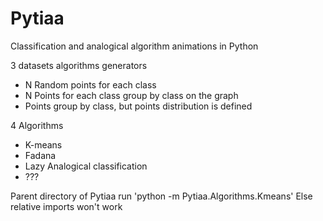 # Pytiaa
Classification and analogical algorithm animations in Python

3 datasets algorithms generators  
+ N Random points for each class
+ N Points for each class group by class on the graph
+ Points group by class, but points distribution is defined


4 Algorithms
+ K-means
+ Fadana
+ Lazy Analogical classification
+ ??? 

Parent directory of Pytiaa run 'python -m Pytiaa.Algorithms.Kmeans'
Else relative imports won't work